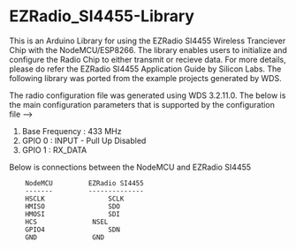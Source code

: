 # EZRadio_SI4455-Library
This is an Arduino Library for using the EZRadio SI4455 Wireless Tranciever Chip with the
NodeMCU/ESP8266. The library enables users to initialize and configure the Radio Chip to
either transmit or recieve data. For more details, please do refer the EZRadio 
SI4455 Application Guide by Silicon Labs. The following library was ported from the
example projects generated by WDS.

The radio configuration file was generated using WDS 3.2.11.0. The below is the
main configuration parameters that is supported by the configuration file -->
  1. Base Frequency	:	433 MHz
  2. GPIO 0		:	INPUT - Pull Up Disabled
  3. GPIO 1		:	RX_DATA

Below is connections between the NodeMCU and EZRadio SI4455
  		
		NodeMCU			EZRadio SI4455
		-------			--------------
		HSCLK			     SCLK
		HMISO			     SDO
		HMOSI			     SDI
		HCS			     NSEL
		GPIO4			     SDN
		GND			     GND			    
